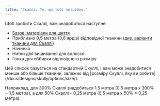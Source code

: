 ```yaml
---
title: "Скаллі: Те, що тобі потрібно."
---
```


Щоб зробити Скаллі, вам знадобиться наступне:

- [Базові матеріали для шиття](/docs/sewing/basic-sewing-supplies)
- Приблизно 0,5 метра (0,6 ярдів) відповідної тканини ([див. варіанти тканини для Скаллі](/docs/designs/skully/fabric/))
- Начинка
- Нитки для вишивання для волосся
- Голка для оббивки відповідного розміру

<Note>

Цей список базується на стандартній Скуллі, і вам може знадобитися менше або більше тканини, залежно від [розміру Скуллі, яку ви робите] (/docs/designs/skully/options/size/).

Наприклад, для 300% Скаллі знадобиться 1,5 метра (0,5 метра х 300% = 1,5 метра), а для 50% Скаллі - 0,25 метра (0,5 метра х 50% = 0,25 метра).

</Note>
